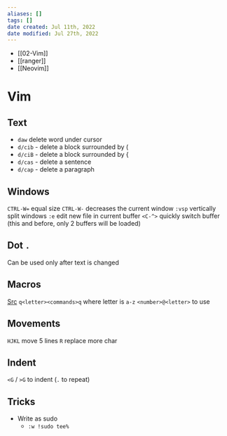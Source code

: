 ```yaml
---
aliases: []
tags: [] 
date created: Jul 11th, 2022
date modified: Jul 27th, 2022
---
```

- [[02-Vim]]
- [[ranger]]
- [[Neovim]]
# Vim
## Text
- `daw` delete word under cursor
- `d/cib` - delete a block surrounded by (
- `d/ciB` - delete a block surrounded by {
- `d/cas` - delete a sentence
- `d/cap` - delete a paragraph

## Windows
`CTRL-W=` equal size
`CTRL-W-` decreases the current window
`:vsp` vertically split windows
`:e` edit new file in current buffer
`<C-^>` quickly switch buffer (this and before, only 2 buffers will be loaded)

## Dot `.`
Can be used only after text is changed

## Macros
[Src](https://vim.fandom.com/wiki/Macros)
`q<letter><commands>q` where letter is `a-z`
`<number>@<letter>` to use

## Movements
`HJKL` move 5 lines
`R` replace more char
	
## Indent
`<G` / `>G` to indent (`.` to repeat)

## Tricks
- Write as sudo
	- `:w !sudo tee%`
